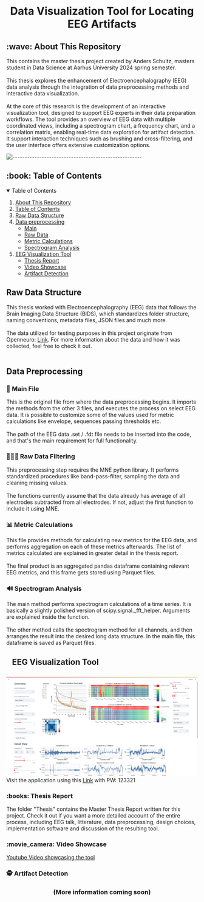 <h1 align="center" id="top">Data Visualization Tool for Locating EEG Artifacts</h1>
<h2 id="wave-about-this-repository">:wave: About This Repository</h2>
This contains the master thesis project created by Anders Schultz, masters student in Data Science at Aarhus University 2024 spring semester.
<br><br>
This thesis explores the enhancement of Electroencephalography (EEG) data analysis through the integration of data preprocessing methods and interactive data visualization.
<br><br>
At the core of this research is the development of an interactive visualization tool, designed to support EEG experts in their data preparation workflows. The tool provides an overview of EEG data with multiple coordinated views, including a spectrogram chart, a frequency chart, and a correlation matrix, enabling real-time data exploration for artifact detection. It support interaction techniques such as brushing and cross-filtering, and the user interface offers extensive customization options.

![-----------------------------------------------------](https://raw.githubusercontent.com/andreasbm/readme/master/assets/lines/rainbow.png)

<h2 id="book-table-of-contents">:book: Table of Contents</h2>

<details open="open">
  <summary>Table of Contents</summary>
  <ol>
    <li><a href="#wave-about-this-repository">About This Repository</a></li>
    <li><a href="#book-table-of-contents">Table of Contents</a></li>
    <li><a href="#raw-data-structure">Raw Data Structure</a></li>
    <li>
      <a href="#data-preprocessing">Data preprocessing</a>
      <ul>
        <li><a href="#main">Main</a></li>
        <li><a href="#raw-data">Raw Data</a></li>
        <li><a href="#metric-calculations">Metric Calculations</a></li>
        <li><a href="#spectrogram analysis">Spectrogram Analysis</a></li>
      </ul>
    </li>
    <li>
      <a href="#eeg-visualization-tool">EEG Visualization Tool</a>
      <ul>
        <li><a href="#books-thesis-report">Thesis Report</a></li>
        <li><a href="#movie_camera-video-showcase">Video Showcase</a></li>
        <li><a href="#spy-artifact-detection">Artifact Detection</a></li>
      </ul>
    </li>
  </ol>
</details>

<h2 id="raw-data-structure">Raw Data Structure</h2>
This thesis worked with Electroencephalography (EEG) data that follows the Brain Imaging Data Structure (BIDS), which standardizes folder structure, naming conventions, metadata files, JSON files and much more.
<br><br>
The data utilized for testing purposes in this project originate from Openneuro: <a href="https://openneuro.org/datasets/ds004348/versions/1.0.4">Link</a>. For more information about the data and how it was collected, feel free to check it out.
<br><br>
<h2 id="data-preprocessing">Data Preprocessing</h2>
<h3 id="main">📁 Main File</h3>
This is the original file from where the data preprocessing begins. It imports the methods from the other 3 files, and executes the process on select EEG data. It is possible to customize some of the values used for metric calculations like envelope, sequences passing thresholds etc.
<br><br>
The path of the EEG data .set / .fdt file needs to be inserted into the code, and that's the main requirement for full functionality. 
<h3 id="raw-data">👩🏻‍💻 Raw Data Filtering</h3>
This preprocessing step requires the MNE python library. It performs standardized procedures like band-pass-filter, sampling the data and cleaning missing values.
<br><br>
The functions currently assume that the data already has average of all electrodes subtracted from all electrodes. If not, adjust the first function to include it using MNE.
<h3 id="metric-calculations">📊 Metric Calculations</h3>
This file provides methods for calculating new metrics for the EEG data, and performs aggregation on each of these metrics afterwards. The list of metrics calculated are explained in greater detail in the thesis report.
<br><br>
The final product is an aggregated pandas dataframe containing relevant EEG metrics, and this frame gets stored using Parquet files.
<h3 id="spectrogram analysis">🔊 Spectrogram Analysis</h3>
The main method performs spectrogram calculations of a time series. It is basically a slightly polished version of scipy.signal._fft_helper. Arguments are explained inside the function. 
<br><br>
The other method calls the spectrogram method for all channels, and then arranges the result into the desired long data structure. In the main file, this dataframe is saved as Parquet files.
<h2 id="eeg-visualization-tool"><img src="https://seeklogo.com/images/S/streamlit-logo-1A3B208AE4-seeklogo.com.png" alt="" style="vertical-align: middle; margin-left: 10px; display: inline;" width="30"> EEG Visualization Tool</h2>
<img src="Images/overview_and_detail.png" alt="Overview and Detail" style="margin-top:10px;"/>
Visit the application using this <a href="https://eeg-visualization-tool-py-as.streamlit.app">Link</a> with PW: 123321
<h3 id="books-thesis-report">:books: Thesis Report</h3>
The folder "Thesis" contains the Master Thesis Report written for this project. Check it out if you want a more detailed account of the entire process, including EEG talk, litterature, data preprocessing, design choices, implementation software and discussion of the resulting tool. 
<h3 id="movie_camera-video-showcase">:movie_camera: Video Showcase</h3>
<a href = https://www.youtube.com/watch?v=q0UK1dZ_DFI>Youtube Video showcasing the tool</a>
<h3 id="spy-artifact-detection">🕵️ Artifact Detection</h3>

<h3 align="center">
  (More information coming soon)
</h3>







